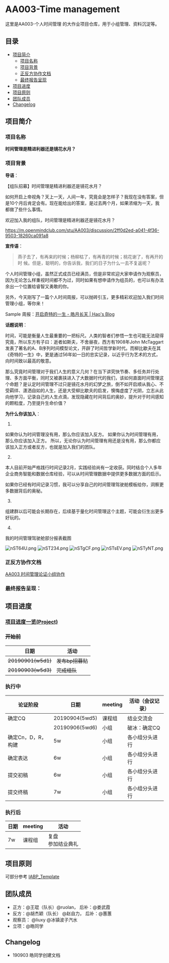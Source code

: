 # AA003-Time management
这里是AA003-个人时间管理 的大作业项目仓库，用于小组管理、资料沉淀等。



## 目录

- [项目简介](#项目简介)
  - [项目名称](#项目名称)
  - [项目背景](#项目背景)
  - [正反方协作文档](#正反方协作文档)
  - [最终报告呈现](#最终报告呈现)
- [项目进度](#项目进度)
- [项目原则](#项目原则)
- [团队成员](#团队成员)
- [Changelog](#Changelog)



## 项目简介

### 项目名称

**时间管理是精进利器还是镜花水月？**

### 项目背景



**导语**：

【组队招募】时间管理是精进利器还是镜花水月？

如何开启上帝视角？天上一天，人间一年，究竟会是怎样子？我现在没有答案，但是10个月后肯定会有。现在能给出的答案，是过去两个月，如果浓缩为一天，我都做了些什么事情。

 欢迎加入我的组队，时间管理是精进利器还是镜花水月？

https://m.openmindclub.com/stu/AA003/discussion/2ff0d2ed-a041-4f36-9503-18260ca091a8



**宣传语**：

> 燕子去了，有再来的时候；杨柳枯了，有再青的时候；桃花谢了，有再开的时 候。但是，聪明的，你告诉我，我们的日子为什么一去不复返呢？   

个人时间管理小组，虽然正式成员已经满员，但是非常欢迎大家申请作为观察员，因为无论怎么样重视时间都不为过，同时如果有想申请作为组员的，也可以有办法余出一个位置给睿智又勇敢的你。

另外，今天刚写了一篇个人时间周报，可以抛砖引玉，更多精彩欢迎加入我们时间管理小组，等你来！

Sample 周报：[开启奇特的一生 - 皓月长天 | Hao's Blog](https://kiaorahao.github.io/2019/09/03/W36-TM-Review/)



**话题说明**：

时间，可能是衡量人生最重要的一把标尺。人类的智者们参悟一生也可能无法窥得究竟，所以东方有子曰：逝者如斯夫，不舍昼夜，西方有1908年John McTaggart发表了著名的A、B序列时间模型论文，开辟了时间哲学新时代。而柳比歇夫在其《奇特的一生》中，更是通过56年如一日的忠实记录，以近乎行为艺术的方式，向时间致以最高的敬意。

那么究竟时间管理对于我们人生的意义几何？在当下讲究快节奏、多任务并行处理、多方面平衡，同时又被裹挟进入了大数据时代的我们，该如何直面时间管理这个命题？是认定时间管理不过只是镜花水月的幻梦之旅，倒不如开启顺从我心、不受羁绊、潇洒自如的人生，还是大受柳比歇夫的启发，懊悔虚度了光阴，立志从此向他学习，记录自己的人生点滴，发现隐藏在时间背后的奥妙，提升对于时间感知的颗粒度，乃至提升生命价值？



**为什么你该加入**：

1. 

如果你认为时间管理没有用，那么你应该加入反方。
如果你认为时间管理有用，那么你应该加入正方。
所以，无论你认为时间管理有用还是没有用，那么你都应该加入正方或者反方，也就是加入我们的团队。

2. 

本人目前开始严格践行时间记录2月，实践经验尚有一定收获。同时结合个人多年企业商务智能和数据仓库经验，可以从时间管理数据中提供更多数据方面的启示。

如果你已经有时间记录习惯，我可以分享自己的时间管理驾驶舱模板给你，洞察更多数据背后的奥秘。

3.

组建群以后可能会长期存在，后续基于量化时间管理这个主题，可能会衍生出更多好玩的。

4.

我的时间管理驾驶舱部分报表截图

![nST64U.png](https://s2.ax1x.com/2019/09/01/nST64U.png)
![nST234.png](https://s2.ax1x.com/2019/09/01/nST234.png)
![nSTgCF.png](https://s2.ax1x.com/2019/09/01/nSTgCF.png)
![nSTsEV.png](https://s2.ax1x.com/2019/09/01/nSTsEV.png)
![nSTyNT.png](https://s2.ax1x.com/2019/09/01/nSTyNT.png)



### 正反方协作文档

[AA003 时间管理论证小组协作](https://shimo.im/sheets/j966RqQRCWDdRjTw)



### 最终报告呈现：



## 项目进度

### [项目进度一览(Project)](https://github.com/kiaorahao/IABP_Template/projects)

### ~~开始前~~

| 日期               | 活动             |
| ------------------ | ---------------- |
| ~~20190901(w5d1)~~ | ~~发布bp招募贴~~ |
| ~~20190903(w5d3)~~ | ~~完成组队<br>~~ |



### 执行中



| 论证阶段           | 日期           | meeting | 活动（会议记录） |
| ------------------ | -------------- | ------- | ---------------- |
| 确定CQ             | 20190904(5wd5) | 课程组  | 结业交流会       |
|                    | 20190906(5wd6) | 小组    | 破冰：确定CQ     |
| 确定Cn，D，R，构建 | 5w             | 小组    | 各小组分头进行   |
| 确定表达           | 6w             | 小组    | 各小组分头进行   |
| 提交初稿           | 6w             | 小组    | 各小组分头进行   |
| 提交终稿           | 7w             | 小组    | 各小组分头进行   |



### 执行后

| 日期 | meeting | 活动                       |
| ---- | ------- | -------------------------- |
| 7w   | 课程组  | 复盘      <br>参加结业典礼 |



## 项目原则

可部分参考 [IABP_Template](https://github.com/kiaorahao/IABP_Template/blob/master/BP_Principles.md)



## 团队成员

- 正方：@王琨（队长）@ruolan， 后补：@娄武霞
- 反方：@胡杰颖（队长） @赵自力，  后补：@蕙蕙
- 观察员： @liuxy @冰镇波子汽水
- 立项：@皓同学



## Changelog

- 190903 皓同学创建文档